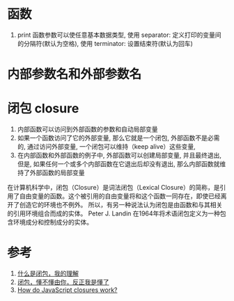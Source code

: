 # 函数

1. print 函数参数可以使任意基本数据类型, 使用 separator: 定义打印的变量间的分隔符(默认为空格), 使用 terminator: 设置结束符(默认为回车)

# 内部参数名和外部参数名

# 闭包 closure

1. 内部函数可以访问到外部函数的参数和自动局部变量
2. 如果一个函数访问了它的外部变量, 那么它就是一个闭包, 外部函数不是必需的, 通过访问外部变量, 一个闭包可以维持（keep alive）这些变量,
3. 在内部函数和外部函数的例子中, 外部函数可以创建局部变量, 并且最终退出, 但是, 如果任何一个或多个内部函数在它退出后却没有退出, 那么内部函数就维持了外部函数的局部变量

在计算机科学中，闭包（Closure）是词法闭包（Lexical Closure）的简称，是引用了自由变量的函数。这个被引用的自由变量将和这个函数一同存在，即使已经离开了创造它的环境也不例外。
所以，有另一种说法认为闭包是由函数和与其相关的引用环境组合而成的实体。
Peter J. Landin 在1964年将术语闭包定义为一种包含环境成分和控制成分的实体。

# 参考

1. [什么是闭包，我的理解](http://www.cnblogs.com/xiaotie/archive/2011/08/03/2126145.html)
2. [闭包，懂不懂由你，反正我是懂了](http://www.cnblogs.com/frankfang/archive/2011/08/03/2125663.html)
3. [How do JavaScript closures work?](http://stackoverflow.com/questions/111102/how-do-javascript-closures-work)
